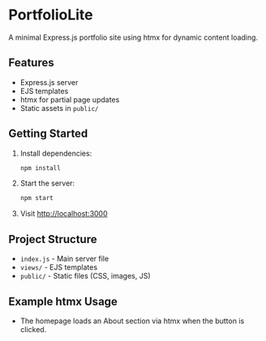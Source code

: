 # PortfolioLite

A minimal Express.js portfolio site using htmx for dynamic content loading.

## Features
- Express.js server
- EJS templates
- htmx for partial page updates
- Static assets in `public/`

## Getting Started

1. Install dependencies:
   ```bash
   npm install
   ```
2. Start the server:
   ```bash
   npm start
   ```
3. Visit [http://localhost:3000](http://localhost:3000)

## Project Structure
- `index.js` - Main server file
- `views/` - EJS templates
- `public/` - Static files (CSS, images, JS)

## Example htmx Usage
- The homepage loads an About section via htmx when the button is clicked.
